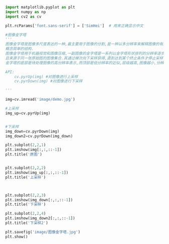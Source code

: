 
<BlogInfo id="1009" title="16.图像金字塔" author="白日梦想猿" pv=0 read_times=0 pre_cost_time="0分42秒" category="图像处理" tag_list="['图像处理']" create_time="2021.08.11 13:21:04" update_time="2021.08.11 13:36:04" />

```python
import matplotlib.pyplot as plt
import numpy as np
import cv2 as cv

plt.rcParams['font.sans-serif'] = ['SimHei']  # 用来正确显示中文

#图像金字塔
'''
图像金字塔是图像多尺度表达的一种,最主要用于图像的分割,是一种以多分辨率来解释图像的有效但
概念简单的结构.
图像金字塔用于机器视觉和图像压缩,一副图像的金字塔是一系列以金字塔形状排列的分辨率逐步下降,
且来源于同一张原始图的图像集合.其通过梯次向下采样获得,直到达到某个终止条件才停止采样.
金字塔的底部是待处理图像的高分辨率表示,而顶部是低分辨率的近似,层级越高,图像越小,分辨率越低.

API:
    cv.pyrUp(img) #对图像进行上采样
    cv.pyrDown(img) #对图像进行下采样

'''

img=cv.imread('image/demo.jpg')

#上采样
img_up=cv.pyrUp(img)


#下采样
img_down=cv.pyrDown(img)
img_down2=cv.pyrDown(img_down)

plt.subplot(2,2,1)
plt.imshow(img[:,:,::-1])
plt.title('原图')


plt.subplot(2,2,2)
plt.imshow(img_up[:,:,::-1])
plt.title('上采样')



plt.subplot(2,2,3)
plt.imshow(img_down[:,:,::-1])
plt.title('下采样')

plt.subplot(2,2,4)
plt.imshow(img_down2[:,:,::-1])
plt.title('下采样2')

plt.savefig('image/图像金字塔.jpg')
plt.show()







```
